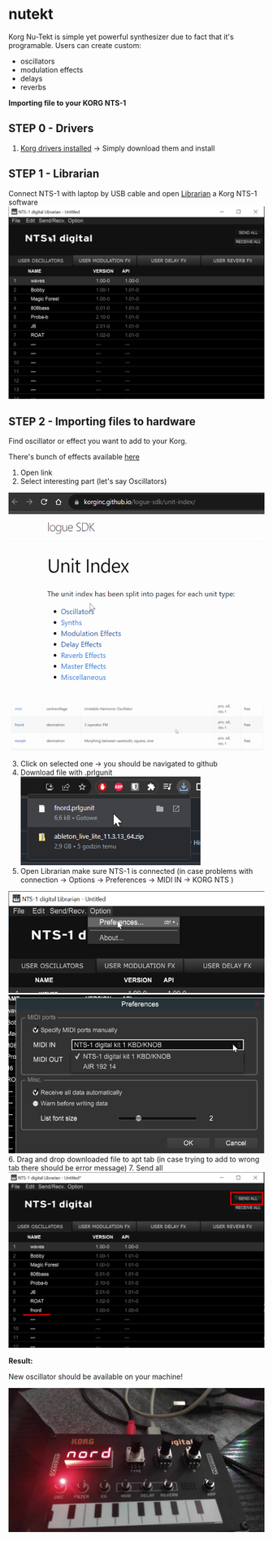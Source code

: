 # nutekt
Korg Nu-Tekt is simple yet powerful synthesizer due to fact that it's programable. 
Users can create custom: 
- oscillators
- modulation effects
- delays
- reverbs 



 **Importing file to your KORG NTS-1** 

## STEP 0 - Drivers

1. [Korg drivers installed](https://www.korg.com/us/support/download/product/1/285/) -> Simply download them and install

## STEP 1 - Librarian

Connect NTS-1 with laptop by USB cable and open [Librarian](https://www.korg.com/us/support/download/product/0/832/#software) a Korg NTS-1 software
<img src= https://github.com/schwarzehund/nutekt/blob/main/img/korg.png>

## STEP 2 - Importing files to hardware

Find oscillator or effect you want to add to your Korg. 

There's bunch of effects available [here](https://korginc.github.io/logue-sdk/unit-index/)

1. Open link
2. Select interesting part (let's say Oscillators)
<img src = https://github.com/schwarzehund/nutekt/blob/main/img/list.png>
<img src = https://github.com/schwarzehund/nutekt/blob/main/img/osc.png>

3. Click on selected one -> you should be navigated to github
4. Download file with .prlgunit <img src = https://github.com/schwarzehund/nutekt/blob/main/img/download.png>
5. Open Librarian make sure NTS-1 is connected (in case problems with connection -> Options -> Preferences -> MIDI IN -> KORG NTS )
<img src =https://github.com/schwarzehund/nutekt/blob/main/img/pref.png>
<img src = https://github.com/schwarzehund/nutekt/blob/main/img/midi.png>
6. Drag and drop downloaded file to apt tab (in case trying to add to wrong tab there should be error message)
7. Send all 
<img src=https://github.com/schwarzehund/nutekt/blob/main/img/Screenshot_1.png>

**Result:** 

New oscillator should be available on your machine! 

<img src = https://github.com/schwarzehund/nutekt/blob/main/img/korg1.jpg>

